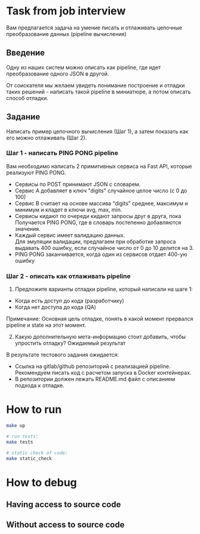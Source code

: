 # Task from job interview

Вам предлагается задача на умение писать и отлаживать цепочные преобразование данных (pipeline вычисления)

## Введение

Одну из наших систем можно описать как pipeline, где идет преобразование одного JSON в другой.

От соискателя мы желаем увидеть понимание построение и отладки таких решений - написать такой pipeline в миниатюре, а потом описать способ отладки.

## Задание

Написать пример цепочного вычисления (Шаг 1), а затем показать как его можно отлаживать (Шаг 2).

### Шаг 1 - написать PING PONG pipeline

Вам необходимо написать 2 примитивных сервиса на Fast API, которые реализуют PING PONG.

* Сервисы по POST принимают JSON с словарем.
* Сервис А добавляет в ключ "digits" случайное целое число (с 0 до 100)
* Сервис B считает на основе массива “digits” среднее, максимум и минимум и кладет в ключи avg, max, min.
* Сервисы кидают по очереди кидают запросы друг в друга, пока \
  Получается PING PONG, где в словарь постепенно добавляются значения.
* Каждый сервис имеет валидацию данных.\
Для эмуляции валидации, предлагаем при обработке запроса выдавать 400 ошибку, если случайное число от 0 до 10 делится на 3.
* PING PONG заканчивается, когда один из сервисов отдает 400-ую ошибку

### Шаг 2 - описать как отлаживать pipeline

1. Предложите варианты отладки pipeline, который написали на шаге 1:

* Когда есть доступ до кода (разработчику)
* Когда нет доступа до кода (QA)

Примечание: Основная цель отладке, понять в какой момент прервался pipeline и state на этот момент.

2. Какую дополнительную мета-информацию стоит добавить, чтобы упростить отладку?
Ожидаемый результат

В результате тестового задания ожидается:
* Ссылка на gitlab/github репозиторий с реализацией pipeline. \
  Рекомендуем писать код с расчетом запуска в Docker контейнерах. 
* В репозитории должен лежать README.md файл с описанием подхода к отладке.

# How to run
```bash
make up

# run tests:
make tests

# static check of code:
make static_check
```

# How to debug
## Having access to source code
## Without access to source code
